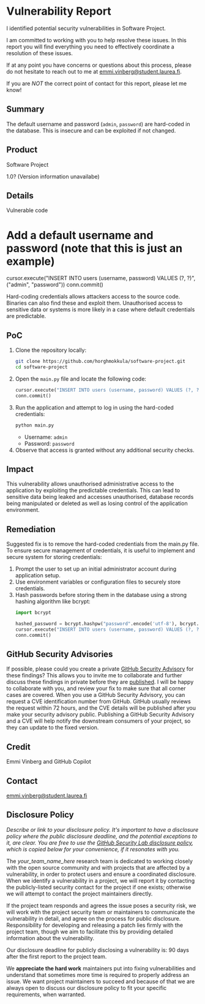 # Vulnerability Report

I identified potential security vulnerabilities in Software Project.

I am committed to working with you to help resolve these issues. In this report you will find everything you need to effectively coordinate a resolution of these issues.

If at any point you have concerns or questions about this process, please do not hesitate to reach out to me at emmi.vinberg@student.laurea.fi.

If you are _NOT_ the correct point of contact for this report, please let me know!

## Summary

The default username and password (`admin`, `password`) are hard-coded in the database. This is insecure and can be exploited if not changed.

## Product

Software Project

1.0? (Version information unavailabe)

## Details

Vulnerable code

# Add a default username and password (note that this is just an example)
cursor.execute("INSERT INTO users (username, password) VALUES (?, ?)", ("admin", "password"))
conn.commit()

Hard-coding credentials allows attackers access to the source code. Binaries can also find these and exploit them. Unauthorised access to sensitive data or systems is more likely in a case where default credentials are predictable.

## PoC

1. Clone the repository locally:
   ```bash
   git clone https://github.com/horghmokkula/software-project.git
   cd software-project
   ```
2. Open the `main.py` file and locate the following code:
   ```python
   cursor.execute("INSERT INTO users (username, password) VALUES (?, ?)", ("admin", "password"))
   conn.commit()
   ```
3. Run the application and attempt to log in using the hard-coded credentials:
   ```bash
   python main.py
   ```
   - Username: `admin`
   - Password: `password`
4. Observe that access is granted without any additional security checks.

## Impact

This vulnerability allows unauthorised administrative access to the application by exploiting the predictable credentials. This can lead to sensitive data being leaked and accesses unauthorised, database records being manipulated or deleted as well as losing control of the application environment.

## Remediation

Suggested fix is to remove the hard-coded credentials from the main.py file. To ensure secure management of credentials, it is useful to implement and secure system for storing credentials:

1. Prompt the user to set up an initial administrator account during application setup.
2. Use environment variables or configuration files to securely store credentials.
3. Hash passwords before storing them in the database using a strong hashing algorithm like bcrypt:
   ```python
   import bcrypt

   hashed_password = bcrypt.hashpw("password".encode('utf-8'), bcrypt.gensalt())
   cursor.execute("INSERT INTO users (username, password) VALUES (?, ?)", ("admin", hashed_password))
   conn.commit()

## GitHub Security Advisories

If possible, please could you create a private [GitHub Security Advisory](https://help.github.com/en/github/managing-security-vulnerabilities/creating-a-security-advisory) for these findings? This allows you to invite me to collaborate and further discuss these findings in private before they are [published](https://help.github.com/en/github/managing-security-vulnerabilities/publishing-a-security-advisory). I will be happy to collaborate with you, and review your fix to make sure that all corner cases are covered. 
When you use a GitHub Security Advisory, you can request a CVE identification number from GitHub. GitHub usually reviews the request within 72 hours, and the CVE details will be published after you make your security advisory public. Publishing a GitHub Security Advisory and a CVE will help notify the downstream consumers of your project, so they can update to the fixed version.

## Credit

Emmi Vinberg and GitHub Copilot

## Contact

emmi.vinberg@student.laurea.fi

## Disclosure Policy

*Describe or link to your disclosure policy. It's important to have a disclosure policy where the public disclosure deadline, and the potential exceptions to it, are clear. You are free to use the [GitHub Security Lab disclosure policy](https://securitylab.github.com/advisories/#policy), which is copied below for your convenience, if it resonates with you.*

The *your_team_name_here* research team is dedicated to working closely with the open source community and with projects that are affected by a vulnerability, in order to protect users and ensure a coordinated disclosure. When we identify a vulnerability in a project, we will report it by contacting the publicly-listed security contact for the project if one exists; otherwise we will attempt to contact the project maintainers directly.

If the project team responds and agrees the issue poses a security risk, we will work with the project security team or maintainers to communicate the vulnerability in detail, and agree on the process for public disclosure. Responsibility for developing and releasing a patch lies firmly with the project team, though we aim to facilitate this by providing detailed information about the vulnerability.

Our disclosure deadline for publicly disclosing a vulnerability is: 90 days after the first report to the project team.

We **appreciate the hard work** maintainers put into fixing vulnerabilities and understand that sometimes more time is required to properly address an issue. We want project maintainers to succeed and because of that we are always open to discuss our disclosure policy to fit your specific requirements, when warranted.